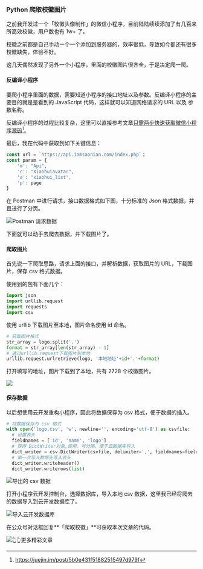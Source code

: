 ### Python 爬取校徽图片

之前我开发过一个「校徽头像制作」的微信小程序，目前陆陆续续添加了有几百来所高效校徽，用户数也有 1w+ 了。

校徽之前都是自己手动一个一个添加到服务器的，效率很低，导致如今都还有很多校徽缺失，体验不好。

这几天偶然发现了另外一个小程序，里面的校徽图片很齐全，于是决定爬一爬。

#### 反编译小程序

要爬小程序里面的数据，需要知道小程序的接口地址以及参数。反编译小程序的主要目的就是是看到的 JavaScript 代码，这样就可以知道网络请求的 URL 以及 参数名称。

反编译小程序的过程比较复杂，这里可以直接参考文章[只需两步快速获取微信小程序源码](https://juejin.im/post/5b0e431f51882515497d979f)[^1]。

最后，我在代码中获取到如下关键信息：

```javascript
const url = `https://api.iamsaonian.com/index.php`；
const param = {
    'm': "Api",
    'c': "Xiaohuiavatar",
    'a': "xiaohui_list",
    'p': page
}
```

在 Postman 中进行请求，接口数据格式如下图，十分标准的 Json 格式数据，并且进行了分页。

![Postman 请求数据](https://ws4.sinaimg.cn/large/006tKfTcgy1g1ag5elvauj313j0u0n57.jpg)

下面就可以动手去爬去数据，并下载图片了。

#### 爬取图片

首先说一下爬取思路，请求上面的接口，并解析数据，获取图片的 URL，下载图片，保存 csv 格式数据。

使用到的包有下面几个：

```python
import json
import urllib.request
import requests
import csv
```

使用 urllib 下载图片至本地，图片命名使用 id 命名。

```python
# 获取图片格式
str_array = logo.split('.')
format = str_array[len(str_array) - 1]
# 通过urllib.request下载图片到本地
urllib.request.urlretrieve(logo, '本地地址'+id+'.'+format)
```

打开填写的地址，图片下载到了本地，共有 2728 个校徽图片。

![](https://ws1.sinaimg.cn/large/006tKfTcgy1g1af2d57puj316s0q0e2s.jpg)

#### 保存数据

以后想使用云开发重构小程序，因此将数据保存为 csv 格式，便于数据的插入。

```python
# 将数据保存为 csv 格式
with open('logo.csv', 'w', newline='', encoding='utf-8') as csvfile:
  # 设置表头
  fieldnames = ['id', 'name', 'logo']
  # 获得 DictWriter对象,使用，号分隔，便于云数据库导入
  dict_writer = csv.DictWriter(csvfile, delimiter=',', fieldnames=fieldnames)
  # 第一次写入数据先写入表头
  dict_writer.writeheader()
  dict_writer.writerows(list)
```

![导出的 csv 数据](https://ws4.sinaimg.cn/large/006tKfTcgy1g1aezy95cpj30ji0a80ut.jpg)

打开小程序云开发控制台，选择数据库，导入本地 csv 数据，这里我已经将爬去的数据导入到云开发数据库了。

![导入云开发数据库](https://ws3.sinaimg.cn/large/006tKfTcgy1g1agx147i4j318k0u0grm.jpg)



在公众号对话框回复**「爬取校徽」**可获取本次文章的代码。

![👆👆更多精彩文章](https://ws3.sinaimg.cn/large/006tKfTcgy1g1ah3pnc9hj306o055t91.jpg)


[^1]: https://juejin.im/post/5b0e431f51882515497d979f

